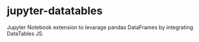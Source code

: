 # jupyter-datatables
Jupyter Notebook extension to levarage pandas DataFrames by integrating DataTables JS.
